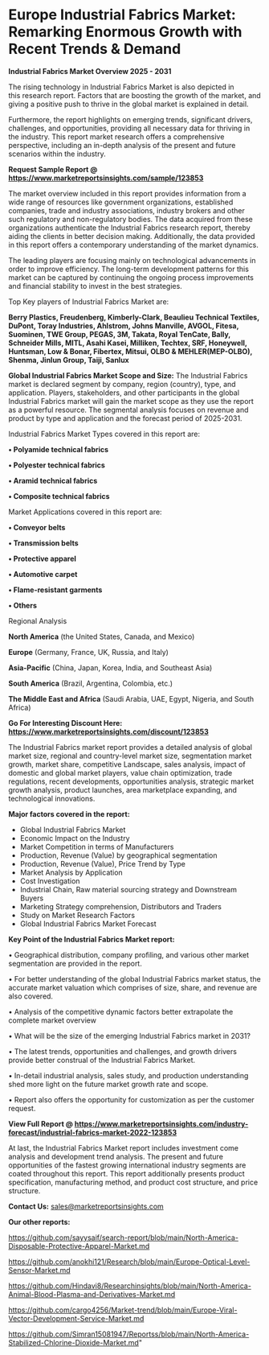  # Europe Industrial Fabrics Market: Remarking Enormous Growth with Recent Trends & Demand

<Strong> Industrial Fabrics Market Overview 2025 - 2031</strong>

The rising technology in Industrial Fabrics Market is also depicted in this research report. Factors that are boosting the growth of the market, and giving a positive push to thrive in the global market is explained in detail.

Furthermore, the report highlights on emerging trends, significant drivers, challenges, and opportunities, providing all necessary data for thriving in the industry. This report market research offers a comprehensive perspective, including an in-depth analysis of the present and future scenarios within the industry.

<strong>Request Sample Report @ <a href=https://www.marketreportsinsights.com/sample/123853>https://www.marketreportsinsights.com/sample/123853</a></strong>

The market overview included in this report provides information from a wide range of resources like government organizations, established companies, trade and industry associations, industry brokers and other such regulatory and non-regulatory bodies. The data acquired from these organizations authenticate the Industrial Fabrics research report, thereby aiding the clients in better decision making. Additionally, the data provided in this report offers a contemporary understanding of the market dynamics.

The leading players are focusing mainly on technological advancements in order to improve efficiency. The long-term development patterns for this market can be captured by continuing the ongoing process improvements and financial stability to invest in the best strategies.

Top Key players of Industrial Fabrics Market are:

<strong>Berry Plastics, Freudenberg, Kimberly-Clark, Beaulieu Technical Textiles, DuPont, Toray Industries, Ahlstrom, Johns Manville, AVGOL, Fitesa, Suominen, TWE Group, PEGAS, 3M, Takata, Royal TenCate, Bally, Schneider Mills, MITL, Asahi Kasei, Milliken, Techtex, SRF, Honeywell, Huntsman, Low & Bonar, Fibertex, Mitsui, OLBO & MEHLER(MEP-OLBO), Shenma, Jinlun Group, Taiji, Sanlux</strong>

<strong><b>Global Industrial Fabrics Market Scope and Size:</b></strong>
The Industrial Fabrics market is declared segment by company, region (country), type, and application. Players, stakeholders, and other participants in the global Industrial Fabrics market will gain the market scope as they use the report as a powerful resource. The segmental analysis focuses on revenue and product by type and application and the forecast period of 2025-2031.

Industrial Fabrics Market Types covered in this report are:

<strong>• Polyamide technical fabrics

• Polyester technical fabrics

• Aramid technical fabrics

• Composite technical fabrics</strong>

Market Applications covered in this report are:

<strong>• Conveyor belts

• Transmission belts

• Protective apparel

• Automotive carpet

• Flame-resistant garments

• Others</strong> 

Regional Analysis

<strong>North America</strong> (the United States, Canada, and Mexico)

<strong>Europe</strong> (Germany, France, UK, Russia, and Italy)

<strong>Asia-Pacific</strong> (China, Japan, Korea, India, and Southeast Asia)

<strong>South America</strong> (Brazil, Argentina, Colombia, etc.)

<strong>The Middle East and Africa</strong> (Saudi Arabia, UAE, Egypt, Nigeria, and South Africa)

<strong>Go For Interesting Discount Here: <a href=https://www.marketreportsinsights.com/discount/123853>https://www.marketreportsinsights.com/discount/123853</a></strong>

The Industrial Fabrics market report provides a detailed analysis of global market size, regional and country-level market size, segmentation market growth, market share, competitive Landscape, sales analysis, impact of domestic and global market players, value chain optimization, trade regulations, recent developments, opportunities analysis, strategic market growth analysis, product launches, area marketplace expanding, and technological innovations.

<strong><b>Major factors covered in the report:</b></strong>
<ul>
  <li>Global Industrial Fabrics Market </li>
  <li>Economic Impact on the Industry</li>
  <li>Market Competition in terms of Manufacturers</li>
  <li>Production, Revenue (Value) by geographical segmentation</li>
  <li>Production, Revenue (Value), Price Trend by Type</li>
  <li>Market Analysis by Application</li>
  <li>Cost Investigation</li>
  <li>Industrial Chain, Raw material sourcing strategy and Downstream Buyers</li>
  <li>Marketing Strategy comprehension, Distributors and Traders</li>
  <li>Study on Market Research Factors</li>
  <li>Global Industrial Fabrics Market Forecast</li>
</ul>

<strong><b>Key Point of the Industrial Fabrics Market report:</b></strong>

• Geographical distribution, company profiling, and various other market segmentation are provided in the report.

• For better understanding of the global Industrial Fabrics market status, the accurate market valuation which comprises of size, share, and revenue are also covered.

• Analysis of the competitive dynamic factors better extrapolate the complete market overview

• What will be the size of the emerging Industrial Fabrics market in 2031?

• The latest trends, opportunities and challenges, and growth drivers provide better construal of the Industrial Fabrics Market.

• In-detail industrial analysis, sales study, and production understanding shed more light on the future market growth rate and scope.

• Report also offers the opportunity for customization as per the customer request.

<strong><b>View Full Report @ <a href=https://www.marketreportsinsights.com/industry-forecast/industrial-fabrics-market-2022-123853>https://www.marketreportsinsights.com/industry-forecast/industrial-fabrics-market-2022-123853</a></b></strong>


At last, the Industrial Fabrics Market report includes investment come analysis and development trend analysis. The present and future opportunities of the fastest growing international industry segments are coated throughout this report. This report additionally presents product specification, manufacturing method, and product cost structure, and price structure.

<strong>Contact Us:</strong>
sales@marketreportsinsights.com

<strong>Our other reports:</strong>

<a href=https://github.com/sayysaif/search-report/blob/main/North-America-Disposable-Protective-Apparel-Market.md>https://github.com/sayysaif/search-report/blob/main/North-America-Disposable-Protective-Apparel-Market.md</a>

<a href=https://github.com/anokhi121/Research/blob/main/Europe-Optical-Level-Sensor-Market.md>https://github.com/anokhi121/Research/blob/main/Europe-Optical-Level-Sensor-Market.md</a>

<a href=https://github.com/Hindavi8/Researchinsights/blob/main/North-America-Animal-Blood-Plasma-and-Derivatives-Market.md>https://github.com/Hindavi8/Researchinsights/blob/main/North-America-Animal-Blood-Plasma-and-Derivatives-Market.md</a>

<a href=https://github.com/cargo4256/Market-trend/blob/main/Europe-Viral-Vector-Development-Service-Market.md>https://github.com/cargo4256/Market-trend/blob/main/Europe-Viral-Vector-Development-Service-Market.md</a>

<a href=https://github.com/Simran15081947/Reportss/blob/main/North-America-Stabilized-Chlorine-Dioxide-Market.md>https://github.com/Simran15081947/Reportss/blob/main/North-America-Stabilized-Chlorine-Dioxide-Market.md</a>"
